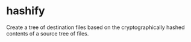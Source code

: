 hashify
=======

Create a tree of destination files based on the cryptographically hashed contents of a source tree of files.
